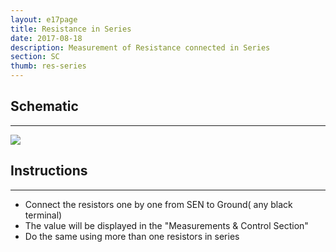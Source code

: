 ```yaml
---
layout: e17page
title: Resistance in Series
date: 2017-08-18
description: Measurement of Resistance connected in Series
section: SC
thumb: res-series
---
```


## Schematic
___

![](images/schematics/res-series.png)

## Instructions
___
- Connect the resistors one by one from SEN to Ground( any black terminal)
- The value will be displayed in the "Measurements & Control Section"
- Do the same using more than one resistors in series
